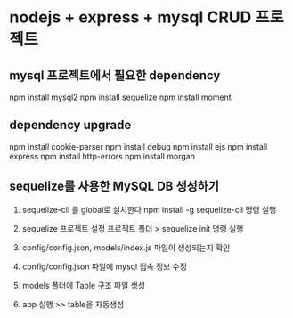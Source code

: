 # nodejs + express + mysql CRUD 프로젝트

## mysql 프로젝트에서 필요한 dependency
npm install mysql2
npm install sequelize
npm install moment

## dependency upgrade
npm install cookie-parser
npm install debug
npm install ejs
npm install express
npm install http-errors
npm install morgan

## sequelize를 사용한 MySQL DB 생성하기
1. sequelize-cli 를 global로 설치한다
    npm install -g sequelize-cli 명령 실행

2. sequelize 프로젝트 설정
    프로젝트 폴더 > sequelize init 명령 실행

3. config/config.json, models/index.js 파일이 생성되는지 확인

4. config/config.json 파일에 mysql 접속 정보 수정
5. models 폴더에 Table 구조 파일 생성
6. app 실행 >> table을 자동생성